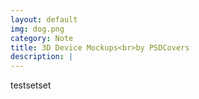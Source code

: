```yaml
---
layout: default
img: dog.png
category: Note
title: 3D Device Mockups<br>by PSDCovers
description: |
---
```

  testsetset